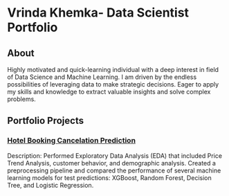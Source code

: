 # Vrinda Khemka- Data Scientist Portfolio 
## About
Highly motivated and quick-learning individual with a deep interest in field of Data Science and Machine Learning. I am driven by the endless possibilities of leveraging data to make strategic decisions. Eager to apply my skills and knowledge to extract valuable insights and solve complex problems.

## 

## Portfolio Projects

### [Hotel Booking Cancelation Prediction](https://github.com/VrindaKhemka/Portfolio-Projects/blob/main/Nutrition%20Analysis%20of%20McDonald's%20Menu.ipynb)

Description: Performed Exploratory Data Analysis (EDA) that included Price Trend Analysis, customer behavior, and demographic analysis. Created a preprocessing pipeline and compared the performance of several machine learning models for test predictions: XGBoost, Random Forest, Decision Tree, and Logistic Regression.







